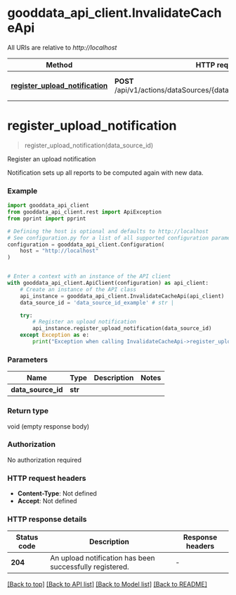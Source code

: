 # gooddata_api_client.InvalidateCacheApi

All URIs are relative to *http://localhost*

Method | HTTP request | Description
------------- | ------------- | -------------
[**register_upload_notification**](InvalidateCacheApi.md#register_upload_notification) | **POST** /api/v1/actions/dataSources/{dataSourceId}/uploadNotification | Register an upload notification


# **register_upload_notification**
> register_upload_notification(data_source_id)

Register an upload notification

Notification sets up all reports to be computed again with new data.

### Example


```python
import gooddata_api_client
from gooddata_api_client.rest import ApiException
from pprint import pprint

# Defining the host is optional and defaults to http://localhost
# See configuration.py for a list of all supported configuration parameters.
configuration = gooddata_api_client.Configuration(
    host = "http://localhost"
)


# Enter a context with an instance of the API client
with gooddata_api_client.ApiClient(configuration) as api_client:
    # Create an instance of the API class
    api_instance = gooddata_api_client.InvalidateCacheApi(api_client)
    data_source_id = 'data_source_id_example' # str | 

    try:
        # Register an upload notification
        api_instance.register_upload_notification(data_source_id)
    except Exception as e:
        print("Exception when calling InvalidateCacheApi->register_upload_notification: %s\n" % e)
```



### Parameters


Name | Type | Description  | Notes
------------- | ------------- | ------------- | -------------
 **data_source_id** | **str**|  | 

### Return type

void (empty response body)

### Authorization

No authorization required

### HTTP request headers

 - **Content-Type**: Not defined
 - **Accept**: Not defined

### HTTP response details

| Status code | Description | Response headers |
|-------------|-------------|------------------|
**204** | An upload notification has been successfully registered. |  -  |

[[Back to top]](#) [[Back to API list]](../README.md#documentation-for-api-endpoints) [[Back to Model list]](../README.md#documentation-for-models) [[Back to README]](../README.md)

